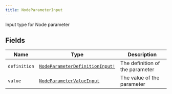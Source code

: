 ```yaml
---
title: NodeParameterInput
---
```


Input type for Node parameter

## Fields

| Name | Type | Description |
|------|------|-------------|
| `definition` | [`NodeParameterDefinitionInput!`](../input_object/nodeparameterdefinitioninput.md) | The definition of the parameter |
| `value` | [`NodeParameterValueInput`](../input_object/nodeparametervalueinput.md) | The value of the parameter |
